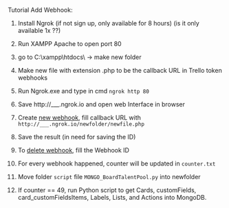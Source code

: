 Tutorial Add Webhook:
1. Install Ngrok (if not sign up, only available for 8 hours)
(is it only available 1x ??)

2. Run XAMPP Apache to open port 80
3. go to C:\xampp\htdocs\ -> make new folder
4. Make new file with extension .php to be the callback URL in Trello token webhooks
5. Run Ngrok.exe and type in cmd `ngrok http 80`
6. Save http://___.ngrok.io and open web Interface in browser
7. Create [new webhook](https://developers.trello.com/reference/#webhooks-2), fill callback URL with `http://___.ngrok.io/newfolder/newfile.php`
8. Save the result (in need for saving the ID)
9. To [delete webhook](https://developers.trello.com/reference/#webhooksid-1), fill the Webhook ID

10. For every webhook happened, counter will be updated in `counter.txt`
11. Move folder `script` file `MONGO_BoardTalentPool.py` into newfolder
12. If counter == 49, run Python script to get Cards, customFields, card_customFieldsItems, Labels, Lists, and Actions into MongoDB.
